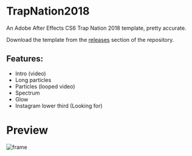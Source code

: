 # TrapNation2018

An Adobe After Effects CS6 Trap Nation 2018 template, pretty accurate.

Download the template from the [releases](https://github.com/schxma2/TrapNation2018/releases) section of the repository.

## Features:
- Intro (video)
- Long particles
- Particles (looped video)
- Spectrum
- Glow
- Instagram lower third (Looking for)

# Preview

![frame](https://github.com/schxma2/TrapNation2018/assets/118257712/14182904-a812-42cc-a1eb-e60722bfb8b9)
